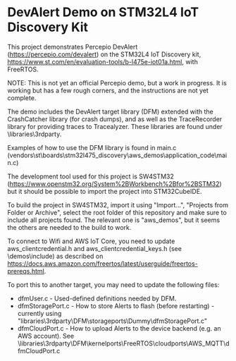 # DevAlert Demo on STM32L4 IoT Discovery Kit

This project demonstrates Percepio DevAlert (https://percepio.com/devalert) on the STM32L4 IoT Discovery kit, https://www.st.com/en/evaluation-tools/b-l475e-iot01a.html, with FreeRTOS. 

NOTE: This is not yet an official Percepio demo, but a work in progress. It is working but has a few rough corners, and the instructions are not yet complete.

The demo includes the DevAlert target library (DFM) extended with the CrashCatcher library (for crash dumps), and as well as the TraceRecorder library for providing traces to Tracealyzer. These libraries are found under \libraries\3rdparty.

Examples of how to use the DFM library is found in main.c (vendors\st\boards\stm32l475_discovery\aws_demos\application_code\main.c)

The development tool used for this project is SW4STM32 (https://www.openstm32.org/System%2BWorkbench%2Bfor%2BSTM32) but it should be possible to import the project into STM32CubeIDE.

To build the project in SW4STM32, import it using "Import...", "Projects from Folder or Archive", select the root folder of this repository and make sure to include all projects found. The relevant one is "aws_demos", but it seems the others are needed to the build to work.

To connect to Wifi and AWS IoT Core, you need to update aws_clientcredential.h and aws_clientcredential_keys.h (see \demos\include) as described on https://docs.aws.amazon.com/freertos/latest/userguide/freertos-prereqs.html.

To port this to another target, you may need to update the following files:
- dfmUser.c - Used-defined definitions needed by DFM.
- dfmStoragePort.c - How to store Alerts to flash (before restarting) - currently using "libraries\3rdparty\DFM\storageports\Dummy\dfmStoragePort.c"
- dfmCloudPort.c - How to upload Alerts to the device backend (e.g. an AWS account). See \libraries\3rdparty\DFM\kernelports\FreeRTOS\cloudports\AWS_MQTT\dfmCloudPort.c



